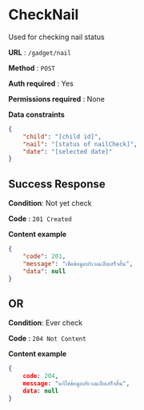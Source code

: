 # CheckNail

Used for checking nail status

**URL** : `/gadget/nail`

**Method** : `POST`

**Auth required** : Yes

**Permissions required** :  None

**Data constraints**

```json
{
    "child": "[child id]",
    "nail": "[status of nailCheck]",
    "date": "[selected date]"
}
```

## Success Response

**Condition**: Not yet check

**Code** : `201 Created` 

**Content example**

```json
{
    "code": 201,
    "message": "เช็คข้อมูลบริเวณเล็บเสร็จสิ้น",
    "data": null
}
```

## **OR**

**Condition**: Ever check

**Code** : `204 Not Content` 

**Content example**

```json
{
    code: 204,
    message: "แก้ไขข้อมูลบริเวณเล็บเสร็จสิ้น",
    data: null
}
```
